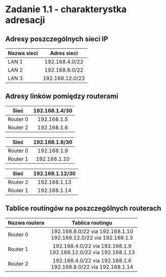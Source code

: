 # Zadanie 1.1 - charakterystka adresacji 

Adresy poszczególnych sieci IP
-------------------------
| Nazwa sieci | Adres sieci | 
| ------------- |:-------------:| 
| LAN 1 | 192.168.4.0/22 | 
| LAN 2  |  192.168.8.0/22 | 
| LAN 3  |  192.168.12.0/22 | 

Adresy linków pomiędzy routerami
-------------------------

| Sieć | 192.168.1.4/30 | 
| ------------- |:-------------:|
| Router 0  |  192.168.1.5 | 
| Router 2  |  192.168.1.6 | 

| Sieć | 192.168.1.8/30 | 
| ------------- |:-------------:|
| Router 0  |  192.168.1.9 | 
| Router 1  |  192.168.1.10 | 

| Sieć | 192.168.1.12/30 | 
| ------------- |:-------------:|
| Router 2  |  192.168.1.13 | 
| Router 1  |  192.168.1.14 |

Tablice routingów na poszczególnych routerach
-------------------------
| Nazwa routera | Tablica routingu | 
| ------------- |:-------------:| 
| Router 0 | 192.168.8.0/22 via 192.168.1.10 <br> 192.168.12.0/22 via 192.168.1.5| 
| Router 1 | 192.168.4.0/22 via 192.168.1.9 <br> 192.168.12.0/22 via 192.168.1.13| 
| Router 2 | 192.168.4.0/22 via 192.168.1.6 <br> 192.168.8.0/22 via 192.168.1.14|